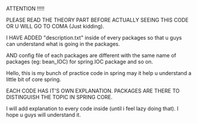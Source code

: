 
ATTENTION !!!!!

PLEASE READ THE THEORY PART BEFORE ACTUALLY SEEING THIS CODE OR U WILL GO TO COMA (Just kidding).

I HAVE ADDED "description.txt" inside of every packages so that u guys can understand what is going in the packages.

AND config file of each packages are different with the same name of packages (eg: bean_IOC) for spring.IOC package and
so on.

Hello, this is my bunch of practice code in spring may it help u understand a little bit of core spring.

EACH CODE HAS IT'S OWN EXPLANATION. PACKAGES ARE THERE TO DISTINGUISH THE TOPIC IN SPRING CORE.

I will add explanation to every code inside (until i feel lazy doing that). I hope u guys will understand it.
